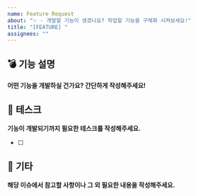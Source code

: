 ```yaml
---
name: Feature Request
about: "✨ - 개발할 기능이 생겼나요? 작업할 기능을 구체화 시켜보세요!"
title: "[FEATURE] "
assignees: ""
---
```


## 💣 기능 설명

**어떤 기능을 개발하실 건가요? 간단하게 작성해주세요!**

## 🔨 테스크

**기능이 개발되기까지 필요한 테스크를 작성해주세요.**

- [ ]

## 🎸 기타

**해당 이슈에서 참고할 사항이나 그 외 필요한 내용을 작성해주세요.**

